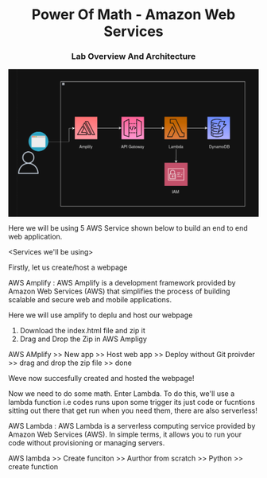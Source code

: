 <h1 align="center"> Power Of Math - Amazon Web Services </h1>

<h3 align="center"> Lab Overview And Architecture </h3>

<img align="center" src="https://github.com/mohd-jauwad/AWS-PowerOfMath/blob/master/Images/architecture.png?raw=true">

Here we will be using 5 AWS Service shown below to build an end to end web application. 

<Services we'll be using>

<what do we need >

Firstly, let us create/host a webpage

AWS Amplify : AWS Amplify is a development framework provided by Amazon Web Services (AWS) that simplifies the process of building scalable and secure web and mobile applications. 

Here we will use amplify to deplu and host our webpage 

1. Download the index.html file and zip it
2. Drag and Drop the Zip in AWS Ampligy

AWS AMplify >> New app >> Host web app >> Deploy without Git proivder >> drag and drop the zip file >> done

Weve now succesfully created and hosted the webpage! 

Now we need to do some math. Enter Lambda.
To do this, we'll use a lambda function i.e codes runs upon some trigger 
its just code or fucntions sitting out there that get run when you need them, there are also serverless! 

AWS Lambda : AWS Lambda is a serverless computing service provided by Amazon Web Services (AWS). In simple terms, it allows you to run your code without provisioning or managing servers. 

AWS lambda >> Create funciton >> Aurthor from scratch >> Python >> create function




